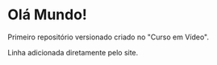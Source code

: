 # Olá Mundo!
 Primeiro repositório versionado criado no "Curso em Vídeo".

Linha adicionada diretamente pelo site.
